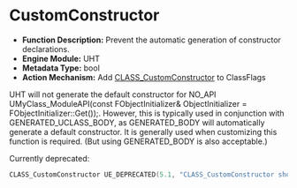 # CustomConstructor

- **Function Description:** Prevent the automatic generation of constructor declarations.
- **Engine Module:** UHT
- **Metadata Type:** bool
- **Action Mechanism:** Add [CLASS_CustomConstructor](../../../Flags/EClassFlags/CLASS_CustomConstructor.md) to ClassFlags

UHT will not generate the default constructor for NO_API UMyClass_ModuleAPI(const FObjectInitializer& ObjectInitializer = FObjectInitializer::Get());. However, this is typically used in conjunction with GENERATED_UCLASS_BODY, as GENERATED_BODY will automatically generate a default constructor. It is generally used when customizing this function is required. (But using GENERATED_BODY is also acceptable.)

Currently deprecated:

```cpp
CLASS_CustomConstructor UE_DEPRECATED(5.1, "CLASS_CustomConstructor should no longer be used. It is no longer being set by engine code.") = 0x00008000u,
```